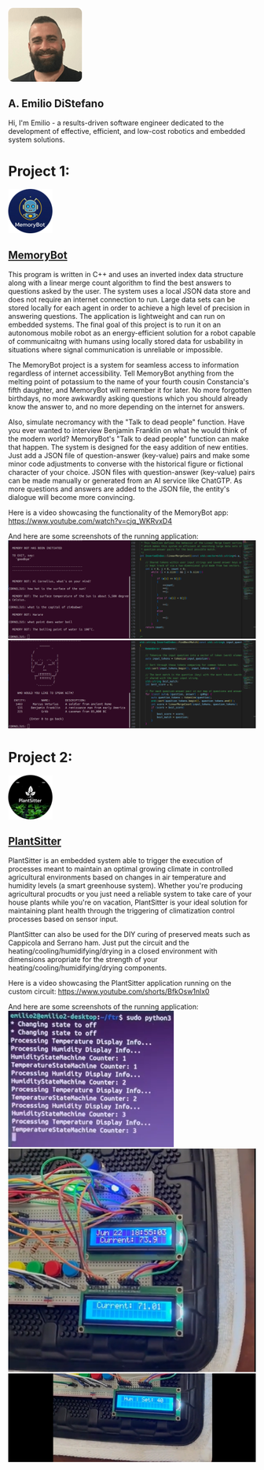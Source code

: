 ![host-and-port](images/emilio-picture.png)

## A. Emilio DiStefano

Hi, I'm Emilio - a results-driven software engineer dedicated to the development of effective, efficient, and low-cost robotics and embedded system solutions.

# Project 1: 
![host-and-port](images/MemoryBot-logo.png)
## [MemoryBot](https://github.com/AEmilioDiStefano/MemoryBot)

This program is written in C++ and uses an inverted index data structure along with a linear merge count algorithm to find the best answers to questions asked by the user.  The system uses a local JSON data store and does not require an internet connection to run.  Large data sets can be stored locally for each agent in order to achieve a high level of precision in answering questions.  The application is lightweight and can run on embedded systems.  The final goal of this project is to run it on an autonomous mobile robot as an energy-efficient solution for a robot capable of communicaitng with humans using locally stored data for usbability in situations where signal communication is unreliable or impossible. 

The MemoryBot project is a system for seamless access to information regardless of internet accessibility.  Tell MemoryBot anything from the melting point of potassium to the name of your fourth cousin Constancia's fifth daughter, and MemoryBot will remember it for later.  No more forgotten birthdays, no more awkwardly asking questions which you should already know the answer to, and no more depending on the internet for answers. 

Also, simulate necromancy with the "Talk to dead people" function.  Have you ever wanted to interview Benjamin Franklin on what he would think of the modern world?  MemoryBot's "Talk to dead people" function can make that happen.  The system is designed for the easy addition of new entities.  Just add a JSON file of question-answer (key-value) pairs and make some minor code adjustments to converse with the historical figure or fictional character of your choice.  JSON files with question-answer (key-value) pairs can be made manually or generated from an AI service like ChatGTP.  As more questions and answers are added to the JSON file, the entity's dialogue will become more convincing.

Here is a video showcasing the functionality of the MemoryBot app:
https://www.youtube.com/watch?v=cjq_WKRvxD4

And here are some screenshots of the running application:
![host-and-port](images/MemoryBot-screenshot-1.png)
![host-and-port](images/MemoryBot-screenshot-2.png)



# Project 2: 
![host-and-port](images/PlantSitter-logo.png)
## [PlantSitter](https://github.com/AEmilioDiStefano/PlantSitter)

PlantSitter is an embedded system able to trigger the execution of processes meant to maintain an optimal growing climate in controlled agricultural environments based on changes in air temperature and humidity levels (a smart greenhouse system).  Whether you're producing agricultural procudts or you just need a reliable system to take care of your house plants while you're on vacation, PlantSitter is your ideal solution for maintaining plant health through the triggering of climatization control processes based on sensor input.

PlantSitter can also be used for the DIY curing of preserved meats such as Cappicola and Serrano ham.  Just put the circuit and the heating/cooling/humidifying/drying in a closed environment with dimensions apropriate for the strength of your heating/cooling/humidifying/drying components.

Here is a video showcasing the PlantSitter application running on the custom circuit:
https://www.youtube.com/shorts/BfkOsw1nlx0 

And here are some screenshots of the running application:
![host-and-port](images/PlantSitter-screenshot-1.png)
![host-and-port](images/PlantSitter-screenshot-2.png)
![host-and-port](images/PlantSitter-screenshot-3.png)
